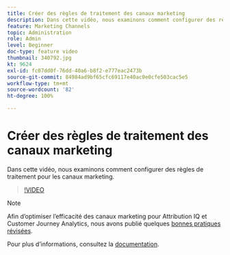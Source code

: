 ```yaml
---
title: Créer des règles de traitement des canaux marketing
description: Dans cette vidéo, nous examinons comment configurer des règles de traitement pour les canaux marketing.
feature: Marketing Channels
topic: Administration
role: Admin
level: Beginner
doc-type: feature video
thumbnail: 340792.jpg
kt: 9624
exl-id: fc07dd0f-76dd-40a6-b8f2-e777eac2473b
source-git-commit: 84984ad9bf65cfc69117e40ac0e0cfe503cac5e5
workflow-type: tm+mt
source-wordcount: '82'
ht-degree: 100%

---
```


# Créer des règles de traitement des canaux marketing

Dans cette vidéo, nous examinons comment configurer des règles de traitement pour les canaux marketing.

>[!VIDEO](https://video.tv.adobe.com/v/340792/?quality=12&learn=on)

>[!NOTE]
>
>Afin d’optimiser l’efficacité des canaux marketing pour Attribution IQ et Customer Journey Analytics, nous avons publié quelques [bonnes pratiques révisées](https://experienceleague.adobe.com/docs/analytics/components/marketing-channels/mchannel-best-practices.html?lang=fr).

Pour plus dʼinformations, consultez la [documentation](https://experienceleague.adobe.com/docs/analytics/components/marketing-channels/c-rules.html?lang=fr).
